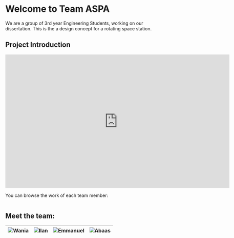 # Welcome to Team ASPA

We are a group of 3rd year Engineering Students, working on our dissertation. This is the a design concept for a rotating space station. 

## Project Introduction

<iframe width="700" height="416" src="https://www.youtube.com/embed/lMNrNjvIoMg" title="ASPA: Our Rotating Space Station Design Concept" frameborder="0" allow="accelerometer; autoplay; clipboard-write; encrypted-media; gyroscope; picture-in-picture; web-share" referrerpolicy="strict-origin-when-cross-origin" allowfullscreen>
</iframe>

You can browse the work of each team member:

```{tableofcontents}
```

## Meet the team:

| ![Wania](./images/ProfileWania.jpg) | ![Ilan](./images/ProfileIlan.jpg) | ![Emmanuel](./images/ProfileEmmanuel.jpg) | ![Abaas](./images/ProfileAbaas.jpg) |
|:---:|:---:|:---:|:---:|

